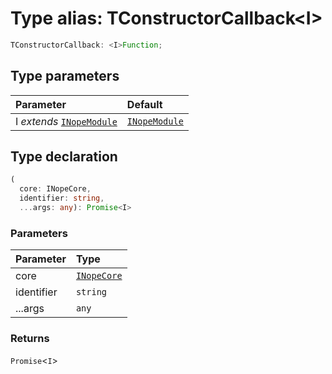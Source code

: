 # Type alias: TConstructorCallback<I\>

```ts
TConstructorCallback: <I>Function;
```

## Type parameters

| Parameter                                                                            | Default                                                                  |
| :----------------------------------------------------------------------------------- | :----------------------------------------------------------------------- |
| I _extends_ [`INopeModule`](../../../../modules/interfaces/interface.INopeModule.md) | [`INopeModule`](../../../../modules/interfaces/interface.INopeModule.md) |

## Type declaration

```ts
(
  core: INopeCore,
  identifier: string,
  ...args: any): Promise<I>
```

### Parameters

| Parameter  | Type                                                |
| :--------- | :-------------------------------------------------- |
| core       | [`INopeCore`](../interfaces/interface.INopeCore.md) |
| identifier | `string`                                            |
| ...args    | `any`                                               |

### Returns

`Promise`<`I`\>
